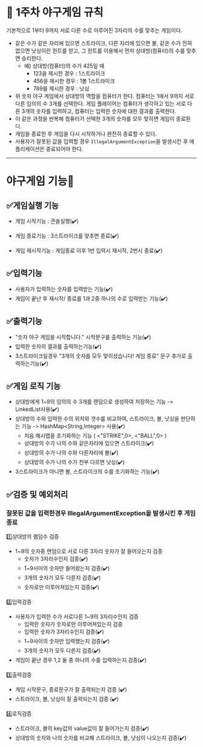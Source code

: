 # 🚀 1주차 야구게임 규칙

기본적으로 1부터 9까지 서로 다른 수로 이루어진 3자리의 수를 맞추는 게임이다.

- 같은 수가 같은 자리에 있으면 스트라이크, 다른 자리에 있으면 볼, 같은 수가 전혀 없으면 낫싱이란 힌트를 얻고, 그 힌트를 이용해서 먼저 상대방(컴퓨터)의 수를 맞추면 승리한다.
    - 예) 상대방(컴퓨터)의 수가 425일 때
        - 123을 제시한 경우 : 1스트라이크
        - 456을 제시한 경우 : 1볼 1스트라이크
        - 789를 제시한 경우 : 낫싱
- 위 숫자 야구 게임에서 상대방의 역할을 컴퓨터가 한다. 컴퓨터는 1에서 9까지 서로 다른 임의의 수 3개를 선택한다. 게임 플레이어는 컴퓨터가 생각하고 있는 서로 다른 3개의 숫자를 입력하고, 컴퓨터는 입력한
  숫자에 대한
  결과를 출력한다.
- 이 같은 과정을 반복해 컴퓨터가 선택한 3개의 숫자를 모두 맞히면 게임이 종료된다.
- 게임을 종료한 후 게임을 다시 시작하거나 완전히 종료할 수 있다.
- 사용자가 잘못된 값을 입력할 경우 `IllegalArgumentException`을 발생시킨 후 애플리케이션은 종료되어야 한다.

---

# 야구게임 기능📑

## ✅게임실행 기능

- 게임 시작기능 : 콘솔실행(✔️)

- 게임 종료기능 : 3스트라이크를 맞추면 종료(✔️)
- 게임 재시작기능 : 게임종료 이후 1번 입력시 재시작, 2번시 종료(✔️)

## ✅입력기능

- 사용자가 입력하는 숫자를 입력받는 기능(✔️)
- 게임이 끝난 후 재시작/ 종료를 1과 2중 하나의 수로 입력받는 기능(✔️)

## ✅출력기능

- "숫자 야구 게임을 시작합니다." 시작문구를 출력하는 기능(✔️)
- 입력한 숫자의 결과를 출력하는기능(✔️)
- 3스트라이크일경우 "3개의 숫자를 모두 맞히셨습니다! 게임 종료" 문구 추가로 출력하는기능(✔️)

## ✅게임 로직 기능

- 상대방에게 1~9의 임의의 수 3개를 랜덤으로 생성하여 저장하는 기능 -> LinkedList사용(✔️)
- 상대방의 수와 입력한 수의 위치와 갯수를 비교하여, 스트라이크, 볼, 낫싱을 판단하는 기능 -> HashMap<String,Integer> 사용(✔️)
    - 처음 해시맵을 초기화하는 기능 ( <"STRIKE",0>, <"BALL",0> )
    - 상대방의 수가 나의 수와 같은자리에 있으면 스트라이크(✔️)
    - 상대방의 수가 나의 수와 다른자리에 볼(✔️)
    - 상대방의 수가 나의 수가 전부 다르면 낫싱(✔️)
- 3스트라이크가 아니면 볼, 스트라이크의 수를 초기화하는 기능(✔️)

## ✅검증 및 예외처리

### 잘못된 값을 입력한경우 IllegalArgumentException을 발생시킨 후 게임 종료

1️⃣상대방의 램덤수 검증

- 1~9의 숫자중 랜덤으로 서로 다른 3자리 숫자가 잘 들어오는지 검증
    - 숫자가 3자리수인지 검증(✔️)
    - 1~9사이의 숫자만 들어왔는지 검증(✔️)
    - 3개의 숫자가 모두 다른지 검증(✔️)
    - 숫자로만 이루어져있는지 검증(✔️)

2️⃣입력검증

- 사용자가 입력한 수가 서로다른 1~9의 3자리수인지 검증
    - 입력한 숫자가 숫자로만 이루어져있는지 검증
    - 입력한 숫자가 3자리수인지 검증(✔️)
    - 1~9사이의 숫자만 입력했는지 검증(✔️)
    - 3개의 숫자가 모두 다른지 검증(✔️)
- 게임이 끝난 경우 1,2 둘 중 하나의 수를 입력하는지 검증(✔️)

3️⃣출력검증

- 게임 시작문구, 종료문구가 잘 출력되는지 검증 (✔️)
- 스트라이크, 볼, 낫싱이 잘 출력되는지 검증 (✔️)

4️⃣로직검증

- 스트라이크, 볼의 key값의 value값이 잘 들어가는지 검증(✔️)
- 상대방의 숫자와 나의 숫자를 비교해 스트라이크, 볼, 낫싱이 나오는지 검증(✔️)
